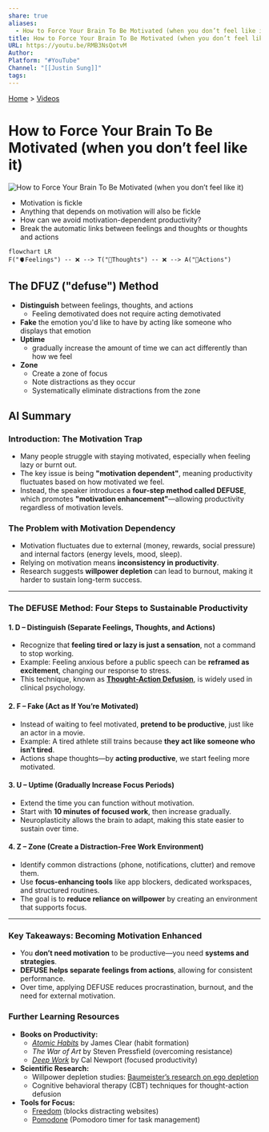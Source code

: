 ```yaml
---
share: true
aliases:
  - How to Force Your Brain To Be Motivated (when you don’t feel like it)
title: How to Force Your Brain To Be Motivated (when you don’t feel like it)
URL: https://youtu.be/RMB3NsQotvM
Author: 
Platform: "#YouTube"
Channel: "[[Justin Sung]]"
tags: 
---
```

[Home](../index.md) > [Videos](./index.md)  
# How to Force Your Brain To Be Motivated (when you don’t feel like it)  
![How to Force Your Brain To Be Motivated (when you don’t feel like it)](https://youtu.be/RMB3NsQotvM)  
- Motivation is fickle  
- Anything that depends on motivation will also be fickle  
- How can we avoid motivation-dependent productivity?  
- Break the automatic links between feelings and thoughts or thoughts and actions  
```mermaid  
flowchart LR  
F("🫀Feelings") -- ❌ --> T("🧠Thoughts") -- ❌ --> A("🏃Actions")  
```  
  
## The DFUZ ("defuse") Method  
- **Distinguish** between feelings, thoughts, and actions  
  - Feeling demotivated does not require acting demotivated  
- **Fake** the emotion you'd like to have by acting like someone who displays that emotion  
- **Uptime**  
  - gradually increase the amount of time we can act differently than how we feel  
- **Zone**  
  - Create a zone of focus  
  - Note distractions as they occur  
  - Systematically eliminate distractions from the zone  
  
## AI Summary  
  
### **Introduction: The Motivation Trap**    
- Many people struggle with staying motivated, especially when feeling lazy or burnt out.    
- The key issue is being **"motivation dependent"**, meaning productivity fluctuates based on how motivated we feel.    
- Instead, the speaker introduces a **four-step method called DEFUSE**, which promotes **"motivation enhancement"**—allowing productivity regardless of motivation levels.    
  
### **The Problem with Motivation Dependency**    
- Motivation fluctuates due to external (money, rewards, social pressure) and internal factors (energy levels, mood, sleep).    
- Relying on motivation means **inconsistency in productivity**.    
- Research suggests **willpower depletion** can lead to burnout, making it harder to sustain long-term success.    
  
---  
  
### **The DEFUSE Method: Four Steps to Sustainable Productivity**    
  
#### **1. D – Distinguish (Separate Feelings, Thoughts, and Actions)**    
- Recognize that **feeling tired or lazy is just a sensation**, not a command to stop working.    
- Example: Feeling anxious before a public speech can be **reframed as excitement**, changing our response to stress.    
- This technique, known as **[Thought-Action Defusion](../bot-chats/effective-thought-action-defusion-techniques.md)**, is widely used in clinical psychology.    
  
#### **2. F – Fake (Act as If You’re Motivated)**    
- Instead of waiting to feel motivated, **pretend to be productive**, just like an actor in a movie.    
- Example: A tired athlete still trains because **they act like someone who isn’t tired**.    
- Actions shape thoughts—by **acting productive**, we start feeling more motivated.    
  
#### **3. U – Uptime (Gradually Increase Focus Periods)**    
- Extend the time you can function without motivation.    
- Start with **10 minutes of focused work**, then increase gradually.    
- Neuroplasticity allows the brain to adapt, making this state easier to sustain over time.    
  
#### **4. Z – Zone (Create a Distraction-Free Work Environment)**    
- Identify common distractions (phone, notifications, clutter) and remove them.    
- Use **focus-enhancing tools** like app blockers, dedicated workspaces, and structured routines.    
- The goal is to **reduce reliance on willpower** by creating an environment that supports focus.    
  
---  
  
### **Key Takeaways: Becoming Motivation Enhanced**    
- You **don’t need motivation** to be productive—you need **systems and strategies**.    
- **DEFUSE helps separate feelings from actions**, allowing for consistent performance.    
- Over time, applying DEFUSE reduces procrastination, burnout, and the need for external motivation.    
  
### **Further Learning Resources**    
- **Books on Productivity:**    
  - *[Atomic Habits](../books/atomic-habits.md)* by James Clear (habit formation)    
  - *The War of Art* by Steven Pressfield (overcoming resistance)    
  - *[Deep Work](../books/deep-work.md)* by Cal Newport (focused productivity)    
- **Scientific Research:**    
  - Willpower depletion studies: [Baumeister’s research on ego depletion](https://en.wikipedia.org/wiki/Ego_depletion)  
  - Cognitive behavioral therapy (CBT) techniques for thought-action defusion    
- **Tools for Focus:**  
  - [Freedom](https://freedom.to/) (blocks distracting websites)    
  - [Pomodone](https://pomodoneapp.com/) (Pomodoro timer for task management)  
